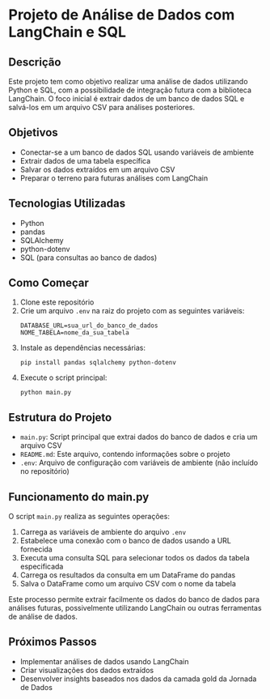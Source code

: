 # Projeto de Análise de Dados com LangChain e SQL

## Descrição

Este projeto tem como objetivo realizar uma análise de dados utilizando Python e SQL, com a possibilidade de integração futura com a biblioteca LangChain. O foco inicial é extrair dados de um banco de dados SQL e salvá-los em um arquivo CSV para análises posteriores.

## Objetivos

- Conectar-se a um banco de dados SQL usando variáveis de ambiente
- Extrair dados de uma tabela específica
- Salvar os dados extraídos em um arquivo CSV
- Preparar o terreno para futuras análises com LangChain

## Tecnologias Utilizadas

- Python
- pandas
- SQLAlchemy
- python-dotenv
- SQL (para consultas ao banco de dados)

## Como Começar

1. Clone este repositório
2. Crie um arquivo `.env` na raiz do projeto com as seguintes variáveis:
   ```
   DATABASE_URL=sua_url_do_banco_de_dados
   NOME_TABELA=nome_da_sua_tabela
   ```
3. Instale as dependências necessárias:
   ```
   pip install pandas sqlalchemy python-dotenv
   ```
4. Execute o script principal:
   ```
   python main.py
   ```

## Estrutura do Projeto

- `main.py`: Script principal que extrai dados do banco de dados e cria um arquivo CSV
- `README.md`: Este arquivo, contendo informações sobre o projeto
- `.env`: Arquivo de configuração com variáveis de ambiente (não incluído no repositório)

## Funcionamento do main.py

O script `main.py` realiza as seguintes operações:

1. Carrega as variáveis de ambiente do arquivo `.env`
2. Estabelece uma conexão com o banco de dados usando a URL fornecida
3. Executa uma consulta SQL para selecionar todos os dados da tabela especificada
4. Carrega os resultados da consulta em um DataFrame do pandas
5. Salva o DataFrame como um arquivo CSV com o nome da tabela

Este processo permite extrair facilmente os dados do banco de dados para análises futuras, possivelmente utilizando LangChain ou outras ferramentas de análise de dados.

## Próximos Passos

- Implementar análises de dados usando LangChain
- Criar visualizações dos dados extraídos
- Desenvolver insights baseados nos dados da camada gold da Jornada de Dados